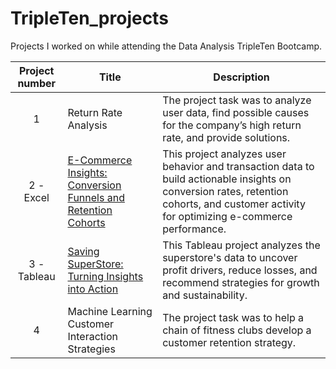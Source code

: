 # TripleTen_projects
Projects I worked on while attending the Data Analysis TripleTen Bootcamp.


| Project number | Title | Description |
| :-----------: | ----------- |----------- |
| 1 | Return Rate Analysis| The project task was to analyze user data, find possible causes for the company’s high return rate, and provide solutions. |
| 2 - Excel | [E-Commerce Insights: Conversion Funnels and Retention Cohorts](https://docs.google.com/spreadsheets/d/1vhWnK4jb9EjznEOfXTqIagNukY1u_PT3C-MZlm-Vc18/edit?usp=sharing) | This project analyzes user behavior and transaction data to build actionable insights on conversion rates, retention cohorts, and customer activity for optimizing e-commerce performance. |
| 3 - Tableau | [Saving SuperStore: Turning Insights into Action](https://public.tableau.com/views/TripleTenTableauProject_17301200701130/ProfitsLosses?:language=en-US&:sid=&:redirect=auth&:display_count=n&:origin=viz_share_link) | This Tableau project analyzes the superstore's data to uncover profit drivers, reduce losses, and recommend strategies for growth and sustainability. |
| 4 | Machine Learning Customer Interaction Strategies | The project task was to help a chain of fitness clubs develop a customer retention strategy. |
